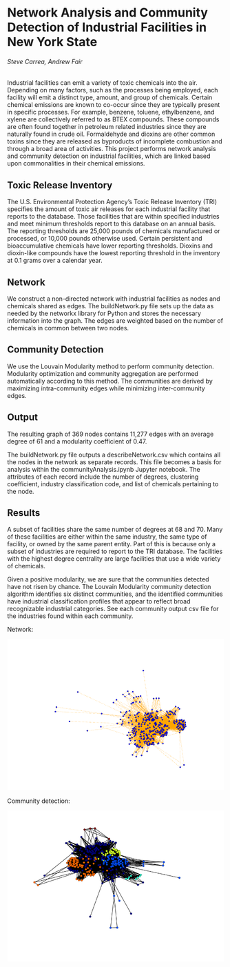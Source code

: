 # Network Analysis and Community Detection of Industrial Facilities in New York State
###### Steve Carrea, Andrew Fair

Industrial facilities can emit a variety of toxic chemicals into the air. Depending on many factors, such as the processes being employed, each facility will emit a distinct type, amount, and group of chemicals. Certain chemical emissions are known to co-occur since they are typically present in specific processes. For example, benzene, toluene, ethylbenzene, and xylene are collectively referred to as BTEX compounds. These compounds are often found together in petroleum related industries since they are naturally found in crude oil. Formaldehyde and dioxins are other common toxins since they are released as byproducts of incomplete combustion and through a broad area of activities. This project performs network analysis and community detection on industrial facilities, which are linked based upon commonalities in their chemical emissions. 

## Toxic Release Inventory
The U.S. Environmental Protection Agency’s Toxic Release Inventory (TRI) specifies the amount of toxic air releases for each industrial facility that reports to the database. Those facilities that are within specified industries and meet minimum thresholds report to this database on an annual basis. The reporting thresholds are 25,000 pounds of chemicals manufactured or processed, or 10,000 pounds otherwise used. Certain persistent and bioaccumulative chemicals have lower reporting thresholds. Dioxins and dioxin-like compounds have the lowest reporting threshold in the inventory at 0.1 grams over a calendar year.

## Network 
We construct a non-directed network with industrial facilities as nodes and chemicals shared as edges. The buildNetwork.py file sets up the data as needed by the networkx library for Python and stores the necessary information into the graph. The edges are weighted based on the number of chemicals in common between two nodes.

## Community Detection
We use the Louvain Modularity method to perform community detection. Modularity optimization and community aggregation are performed automatically according to this method. The communities are derived by maximizing intra-community edges while minimizing inter-community edges.

## Output
The resulting graph of 369 nodes contains 11,277 edges with an average degree of 61 and a modularity coefficient of 0.47.

The buildNetwork.py file outputs a describeNetwork.csv which contains all the nodes in the network as separate records. This file becomes a basis for analysis within the communityAnalysis.ipynb Jupyter notebook. The attributes of each record include the number of degrees, clustering coefficient, industry classification code, and list of chemicals pertaining to the node.

## Results
A subset of facilities share the same number of degrees at 68 and 70. Many of these facilities are either within the same industry, the same type of facility, or owned by the same parent entity. Part of this is because only a subset of industries are required to report to the TRI database. The facilities with the highest degree centrality are large facilities that use a wide variety of chemicals. 

Given a positive modularity, we are sure that the communities detected have not risen by chance. The Louvain Modularity community detection algorithm identifies six distinct communities, and the identified communities have industrial classification profiles that appear to reflect broad recognizable industrial categories. See each community output csv file for the industries found within each community.

Network:

![Network](https://raw.githubusercontent.com/stevecarrea/ny_tri_networkAnalysis/master/output/network_noPosition.png)

Community detection:

![Community Detection](https://raw.githubusercontent.com/stevecarrea/ny_tri_networkAnalysis/master/output/network_communities.png)
